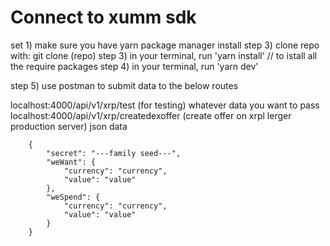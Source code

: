 # Connect to xumm sdk

set 1) make sure you have yarn package manager install 
step 3) clone repo with: git clone (repo)
step 3) in your terminal, run 'yarn install'  // to istall all the require packages 
step 4) in your terminal, run 'yarn dev' 


step 5) use postman to submit data to the below routes

localhost:4000/api/v1/xrp/test     (for testing)
        whatever data you want to pass
localhost:4000/api/v1/xrp/createdexoffer     (create offer on xrpl lerger production server)
        json data

        {
            "secret": "---family seed---",
            "weWant": {
                "currency": "currency",
                "value": "value"
            },
            "weSpend": {
                "currency": "currency",
                "value": "value"
            }
        }